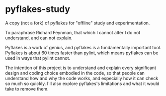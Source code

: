 # pyflakes-study
A copy (not a fork) of pyflakes for "offline" study and experimentation.

To paraphrase Richard Feynman, that which I cannot alter I do not understand, and can not explain.

Pyflakes is a work of genius, and pyflakes is a fundamentally important tool.
Pyflakes is about 60 times faster than pylint, which means pyflakes can be used in ways that pylint cannot.

The intention of this project is to understand and explain every significant design and coding choice embodied in the code,
so that people can understand how and why the code works, and especially how it can check so much so quickly.
I'll also explore pyflakes's limitations and what it would take to remove them.
